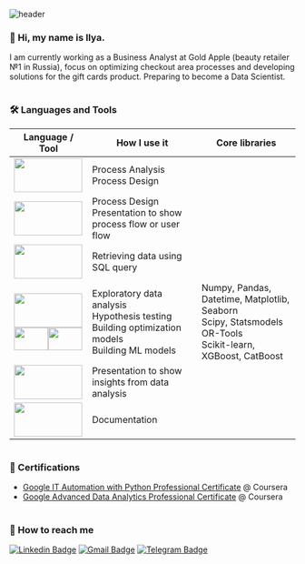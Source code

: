 ![header](https://capsule-render.vercel.app/api?type=waving&color=gradient&customColorList=1,6,20,24&height=250&text=Welcome%20to%20my%20GitHub%20profile!&fontSize=50&fontColor=#000000&section=header&animation=fadeIn)

### 👋 Hi, my name is Ilya.

I am currently working as a Business Analyst at Gold Apple (beauty retailer №1 in Russia), focus on optimizing checkout area processes and developing solutions for the gift cards product. Preparing to become a Data Scientist.

#
### 🛠️ Languages and Tools

 
| Language / Tool       | How I use it                | Core libraries      |
| --------------------- | --------------------------- |---------------------|
|<img src="https://github.com/IlyaBrilenkov/IlyaBrilenkov/blob/a77ede42702083fb3c4de55521ec15917be4be52/assets/Camunda.jpg" height="60" width="120">|Process Analysis <br/> Process Design||
|<img src="https://github.com/IlyaBrilenkov/IlyaBrilenkov/blob/a77ede42702083fb3c4de55521ec15917be4be52/assets/Miro.jpg" height="60" width="120">|Process Design <br/> Presentation to show process flow or user flow||
|<img src="https://github.com/IlyaBrilenkov/IlyaBrilenkov/blob/f5530fc1c9f14de8ffa1a97e6078c9dc63f1dd6a/assets/ClickHouse.png" height="60" width="120">|Retrieving data using SQL query||
|<img src="https://github.com/IlyaBrilenkov/IlyaBrilenkov/blob/a77ede42702083fb3c4de55521ec15917be4be52/assets/Python.png" height="60" width="120"> <br/> <img src="https://github.com/IlyaBrilenkov/IlyaBrilenkov/blob/1a496f0d555be8ac30ae1414d51503ac0fb66adc/assets/Jupyter.png" height="40" width="60"><img src="https://github.com/IlyaBrilenkov/IlyaBrilenkov/blob/1a496f0d555be8ac30ae1414d51503ac0fb66adc/assets/PyCharm.png" height="40" width="60">|Exploratory data analysis <br /> Hypothesis testing <br /> Building optimization models <br /> Building ML models | Numpy, Pandas, Datetime, Matplotlib, Seaborn <br/> Scipy, Statsmodels <br/> OR-Tools <br/> Scikit-learn, XGBoost, CatBoost|
|<img src="https://github.com/IlyaBrilenkov/IlyaBrilenkov/blob/a77ede42702083fb3c4de55521ec15917be4be52/assets/Tableau.png" height="60" width="120"> |Presentation to show insights from data analysis||
|<img src="https://github.com/IlyaBrilenkov/IlyaBrilenkov/blob/a77ede42702083fb3c4de55521ec15917be4be52/assets/Confluence.png" height="60" width="120">|Documentation||


#
### 📜 Certifications 
- [Google IT Automation with Python Professional Certificate](https://coursera.org/verify/professional-cert/YU5G86C8WQ5M) @ Coursera
- [Google Advanced Data Analytics Professional Certificate](https://coursera.org/verify/professional-cert/ZX7HYKXG3UC5) @ Coursera

#
### 🔗 How to reach me
<!-- <p><a href="https://www.linkedin.com/in/ilyabrilenkov/)" target="_blank"><img alt="LinkedIn" src="https://img.shields.io/badge/linkedin-%230077B5.svg?&style=for-the-badge&logo=linkedin&logoColor=white" /></a> 
</p>
[![Gmail Badge](https://img.shields.io/badge/-ilyabrilenkov@gmail.com-c14438?style=flat-square&logo=Gmail&logoColor=white&link=mailto:ilyabrilenkov@gmail.com)](mailto:ilyabrilenkov@gmail.com) -->
[![Linkedin Badge](https://img.shields.io/badge/-ilyabrilenkov-blue?style=flat-square&logo=Linkedin&logoColor=white&link=https://www.linkedin.com/in/ilyabrilenkov/)](https://www.linkedin.com/in/ilyabrilenkov/)
[![Gmail Badge](https://img.shields.io/badge/-ilyabrilenkov@gmail.com-c14438?style=flat&logo=Gmail&logoColor=white&link=mailto:ilyabrilenkov@gmail.com)](mailto:ilyabrilenkov@gmail.com)
[![Telegram Badge](https://img.shields.io/badge/-t.me/brilenkov_i-blue?style=flat-square&logo=Telegram&logoColor=white&link=https://t.me/brilenkov_i/)](https://t.me/brilenkov_i/)
